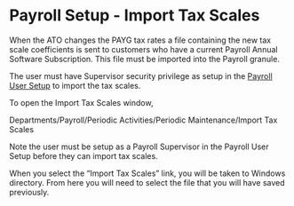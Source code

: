 # Payroll Setup - Import Tax Scales

When the ATO changes the PAYG tax rates a file containing the new tax scale coefficients is sent to customers who have a current Payroll Annual Software Subscription.  This file must be imported into the Payroll granule.  

The user must have Supervisor security privilege as setup in the [Payroll User Setup](au-payroll-setup-payroll-user.md) to import the tax scales. 

To open the Import Tax Scales window,

Departments/Payroll/Periodic Activities/Periodic Maintenance/Import Tax Scales

  Note the user must be setup as a Payroll Supervisor in the Payroll User Setup before they can import tax scales.

When you select the “Import Tax Scales” link, you will be taken to Windows directory. From here you will need to select the file that you will have saved previously.

